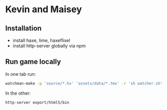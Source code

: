 # Kevin and Maisey

## Installation
- install haxe, lime, haxeflixel
- install http-server globally via npm

## Run game locally
In one tab run:
```sh
watchman-make -p 'source/*.hx' 'assets/data/*.tmx' -r 'sh watcher.sh'
```

In the other:
```sh
http-server export/html5/bin
```